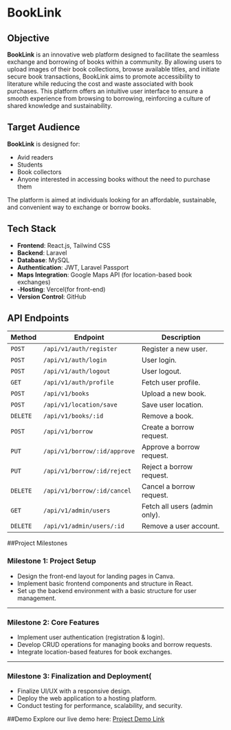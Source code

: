 # BookLink

## Objective
**BookLink** is an innovative web platform designed to facilitate the seamless exchange and borrowing of books within a community. By allowing users to upload images of their book collections, browse available titles, and initiate secure book transactions, BookLink aims to promote accessibility to literature while reducing the cost and waste associated with book purchases. This platform offers an intuitive user interface to ensure a smooth experience from browsing to borrowing, reinforcing a culture of shared knowledge and sustainability.

## Target Audience
**BookLink** is designed for:
- Avid readers
- Students
- Book collectors
- Anyone interested in accessing books without the need to purchase them

The platform is aimed at individuals looking for an affordable, sustainable, and convenient way to exchange or borrow books.

## Tech Stack
- **Frontend**: React.js, Tailwind CSS
- **Backend**: Laravel
- **Database**: MySQL
- **Authentication**: JWT, Laravel Passport
- **Maps Integration**: Google Maps API (for location-based book exchanges)
- -**Hosting**: Vercel(for front-end)
- **Version Control**: GitHub

  
## API Endpoints

| **Method** | **Endpoint**                     | **Description**                  |
|------------|----------------------------------|----------------------------------|
| `POST`     | `/api/v1/auth/register`          | Register a new user.             |
| `POST`     | `/api/v1/auth/login`             | User login.                      |
| `POST`     | `/api/v1/auth/logout`            | User logout.                     |
| `GET`      | `/api/v1/auth/profile`           | Fetch user profile.              |
| `POST`     | `/api/v1/books`                  | Upload a new book.               |
| `POST`     | `/api/v1/location/save`          | Save user location.              |
| `DELETE`   | `/api/v1/books/:id`              | Remove a book.                   |
| `POST`     | `/api/v1/borrow`                 | Create a borrow request.         |
| `PUT`      | `/api/v1/borrow/:id/approve`     | Approve a borrow request.        |
| `PUT`      | `/api/v1/borrow/:id/reject`      | Reject a borrow request.         |
| `DELETE`   | `/api/v1/borrow/:id/cancel`      | Cancel a borrow request.         |
| `GET`      | `/api/v1/admin/users`            | Fetch all users (admin only).    |
| `DELETE`   | `/api/v1/admin/users/:id`        | Remove a user account.           |


##Project Milestones

### **Milestone 1: Project Setup**
- Design the front-end layout for landing pages in Canva.
- Implement basic frontend components and structure in React.
- Set up the backend environment with a basic structure for user management.

---

### **Milestone 2: Core Features**
- Implement user authentication (registration & login).
- Develop CRUD operations for managing books and borrow requests.
- Integrate location-based features for book exchanges.

---

### **Milestone 3: Finalization and Deployment**(
- Finalize UI/UX with a responsive design.
- Deploy the web application to a hosting platform.
- Conduct testing for performance, scalability, and security.

##Demo
Explore our live demo here: [Project Demo Link](https://www.canva.com/design/DAGbKhfc95k/EC34QSav3JdoEEESA62d_w/edit)


